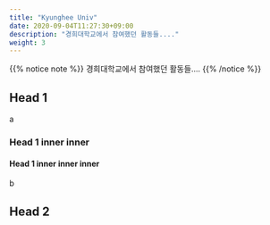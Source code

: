 ```yaml
---
title: "Kyunghee Univ"
date: 2020-09-04T11:27:30+09:00
description: "경희대학교에서 참여했던 활동들...."
weight: 3
---
```


{{% notice note %}}
경희대학교에서 참여했던 활동들....
{{% /notice %}}

## Head 1

a

### Head 1 inner inner

#### Head 1 inner inner inner

b

## Head 2
